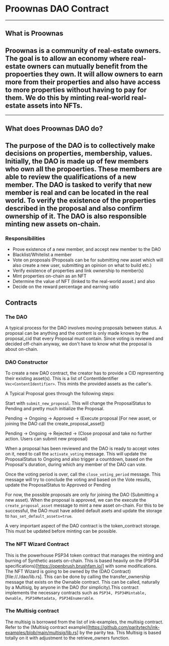 # Proownas DAO Contract

---

## What is Proownas

## Proownas is a community of real-estate owners. The goal is to allow an economy where real-estate owners can mutually benefit from the propoerties they own. It will allow owners to earn more from their properties and also have access to more properties without having to pay for them. We do this by minting real-world real-estate assets into NFTs.

---

## What does Proownas DAO do?

## The purpose of the DAO is to collectively make decisions on properties, membership, values. Initially, the DAO is made up of few members who own all the propoerties. These members are able to review the qualifications of a new member. The DAO is tasked to verify that new member is real and can be located in the real world. To verify the existence of the properties described in the proposal and also confirm ownership of it. The DAO is also responsible minting new assets on-chain.

### Responsibilities

- Prove existence of a new member, and accept new member to the DAO
- Blacklist/Whitelist a member
- Vote on proposals (Proposals can be for submitting new asset which will also create a new user, submitting an opinion on what to build etc.)
- Verify existence of properties and link ownership to member(s)
- Mint properties on-chain as an NFT
- Determine the value of NFT (linked to the real-world asset.) and also
- Decide on the reward percentage and earning ratio

## Contracts

### The DAO

A typical process for the DAO involves moving proposals between status. A proposal can be anything and the content is only made known by the proposal_cid that every Proposal must contain. Since voting is reviewed and decided off-chain anyway, we don't have to know what the proposal is about on-chain.

### DAO Constructor

To create a new DAO contract, the creator has to provide a CID representing their existing asset(s). This is a list of ContentIdentifier `Vec<ContentIdentifier>`. This mints the provided assets as the caller's.

A Typical Proposal goes through the following steps:

Start with `submit_new_proposal`. This will change the ProposalStatus to Pending and pretty much initialize the Proposal.

Pending -> Ongoing -> Approved -> (Execute proposal [For new asset, or joining the DAO call the create_proposal_asset])

Pending -> Ongoing -> Rejected -> (Close proposal and take no further action. Users can submit new proposal)

When a proposal has been reviewed and the DAO is ready to accept votes on it, need to call the `activate_voting` message. This will update the ProposalStatus to Ongoing and also trigger a countdown, based on the Proposal's duration, during which any member of the DAO can vote.

Once the voting period is over, call the `close_voting_period` message. This message will try to conclude the voting and based on the Vote results, update the ProposalStatus to Approved or Pending

For now, the possible proposals are only for joining the DAO (Submitting a new asset). When the proposal is approved, we can the execute the `create_proposal_asset` message to mint a new asset on-chain. For this to be successful, the DAO must have added default asets and update the storage to `has_set_default_assets=true`.

A very important aspect of the DAO contract is the token_contract storage. This must be updated before minting can be possible.

### The NFT Wizard Contract

This is the powerhouse PSP34 token contract that manages the minting and burning of Synthetic assets on-chain. This is based heavily on the (PSP34 specifications)[https://openbrush.brushfam.io/] with some modifications. The NFT Wizard is going to be owned by the (DAO Contract)[file://./dao/lib.rs]. This can be done by calling the transfer_ownership message that exists on the Ownable contract. This can be called, naturally by a Multisig, by anyone in the DAO (for simplicity).This contract implements the necessary contracts such as
`PSP34, PSP34Mintable, Ownable, PSP34Metadata, PSP34Enumerable`.

### The Multisig contract

The multisig is borrowed from the list of ink-examples, the multisig contract. Refer to the (Multisig contract example)[https://github.com/paritytech/ink-examples/blob/main/multisig/lib.rs] by the parity tea. This Multisig is based totally on it with adjustment to the retrieve_owners function.
